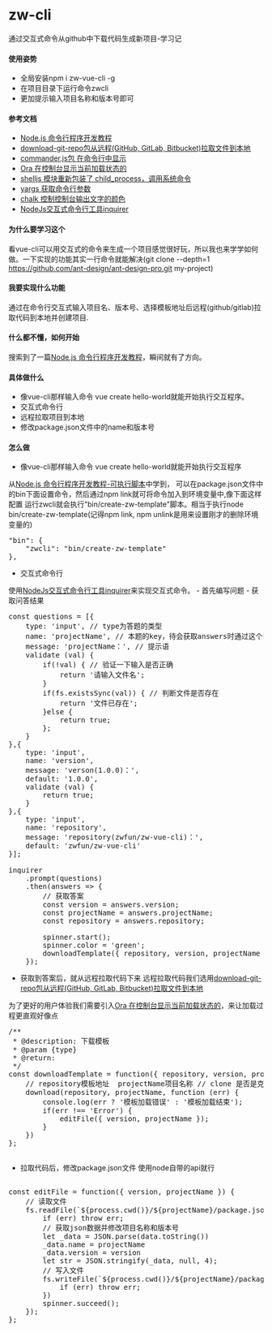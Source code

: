 # zw-cli
通过交互式命令从github中下载代码生成新项目-学习记

#### 使用姿势
- 全局安装npm i zw-vue-cli -g
- 在项目目录下运行命令zwcli
- 更加提示输入项目名称和版本号即可


#### 参考文档

- [Node.js 命令行程序开发教程](https://www.kancloud.cn/kancloud/command-line-with-node/48657)
- [download-git-repo包从远程(GitHub, GitLab, Bitbucket)拉取文件到本地](https://www.npmjs.com/package/download-git-repo)
- [commander.js包 在命令行中显示](https://github.com/tj/commander.js/blob/master/Readme_zh-CN.md)
- [Ora 在控制台显示当前加载状态的](https://github.com/sindresorhus/ora)
- [shelljs 模块重新包装了 child_process，调用系统命令](https://www.npmjs.com/package/shelljs)
- [yargs 获取命令行参数](https://www.kancloud.cn/kancloud/command-line-with-node/48652)
- [chalk 控制控制台输出文字的颜色](https://github.com/chalk/chalk)
- [NodeJs交互式命令行工具inquirer](https://www.npmjs.com/package/inquirer)

#### 为什么要学习这个

看vue-cli可以用交互式的命令来生成一个项目感觉很好玩，所以我也来学学如何做。一下实现的功能其实一行命令就能解决(git clone --depth=1 https://github.com/ant-design/ant-design-pro.git my-project)

#### 我要实现什么功能

通过在命令行交互式输入项目名、版本号、选择模板地址后远程(github/gitlab)拉取代码到本地并创建项目.

#### 什么都不懂，如何开始

搜索到了一篇[Node.js 命令行程序开发教程](https://www.kancloud.cn/kancloud/command-line-with-node/48657)，瞬间就有了方向。

#### 具体做什么

- 像vue-cli那样输入命令 vue create hello-world就能开始执行交互程序。
- 交互式命令行
- 远程拉取项目到本地
- 修改package.json文件中的name和版本号

#### 怎么做

- 像vue-cli那样输入命令 vue create hello-world就能开始执行交互程序

从[Node.js 命令行程序开发教程-可执行脚本](https://www.kancloud.cn/kancloud/command-line-with-node/48648)中学到，
可以在package.json文件中的bin下面设置命令，然后通过npm link就可将命令加入到环境变量中,像下面这样配置 运行zwcli就会执行"bin/create-zw-template"脚本。相当于执行node bin/create-zw-template(记得npm link, npm unlink是用来设置刚才的删除环境变量的)

<pre>
"bin": {
    "zwcli": "bin/create-zw-template"
},
</pre>


- 交互式命令行

使用[NodeJs交互式命令行工具inquirer](https://www.npmjs.com/package/inquirer)来实现交互式命令。
    - 首先编写问题
    - 获取问答结果
<pre>
const questions = [{
    type: 'input', // type为答题的类型 
    name: 'projectName', // 本题的key，待会获取answers时通过这个key获取value
    message: 'projectName：', // 提示语
    validate (val) {
        if(!val) { // 验证一下输入是否正确
            return '请输入文件名';
        }
        if(fs.existsSync(val)) { // 判断文件是否存在
            return '文件已存在';
        }else {
            return true;
        };
    }
},{
    type: 'input',
    name: 'version',
    message: 'verson(1.0.0)：',
    default: '1.0.0',
    validate (val) {
        return true;
    }
},{
    type: 'input',
    name: 'repository',
    message: 'repository(zwfun/zw-vue-cli)：',
    default: 'zwfun/zw-vue-cli'
}];

inquirer
    .prompt(questions)
    .then(answers => {
        // 获取答案
        const version = answers.version;
        const projectName = answers.projectName;
        const repository = answers.repository;
       
        spinner.start();
        spinner.color = 'green';
        downloadTemplate({ repository, version, projectName });
    });
</pre>

- 获取到答案后，就从远程拉取代码下来
远程拉取代码我们选用[download-git-repo包从远程(GitHub, GitLab, Bitbucket)拉取文件到本地](https://www.npmjs.com/package/download-git-repo)

为了更好的用户体验我们需要引入[Ora 在控制台显示当前加载状态的](https://github.com/sindresorhus/ora)，来让加载过程更直观好像点

<pre>
/**
 * @description: 下载模板
 * @param {type} 
 * @return: 
 */
const downloadTemplate = function({ repository, version, projectName }) {
    // repository模板地址  projectName项目名称 // clone 是否是克隆
    download(repository, projectName, function (err) {
        console.log(err ? '模板加载错误' : '模板加载结束');
        if(err !== 'Error') {
            editFile({ version, projectName });
        }
    })
};

</pre>

- 拉取代码后，修改package.json文件
使用node自带的api就行

<pre>

const editFile = function({ version, projectName }) {
    // 读取文件
    fs.readFile(`${process.cwd()}/${projectName}/package.json`, (err, data) => {
        if (err) throw err;
        // 获取json数据并修改项目名称和版本号
        let _data = JSON.parse(data.toString())
        _data.name = projectName
        _data.version = version
        let str = JSON.stringify(_data, null, 4);
        // 写入文件
        fs.writeFile(`${process.cwd()}/${projectName}/package.json`, str, function (err) {
            if (err) throw err;
        })
        spinner.succeed();
    });
};
</pre>